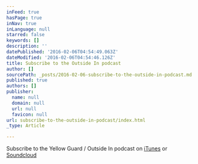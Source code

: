 ```yaml
---
inFeed: true
hasPage: true
inNav: true
inLanguage: null
starred: false
keywords: []
description: ''
datePublished: '2016-02-06T04:54:49.063Z'
dateModified: '2016-02-06T04:54:46.126Z'
title: Subscribe to the Outside In podcast
author: []
sourcePath: _posts/2016-02-06-subscribe-to-the-outside-in-podcast.md
published: true
authors: []
publisher:
  name: null
  domain: null
  url: null
  favicon: null
url: subscribe-to-the-outside-in-podcast/index.html
_type: Article

---
```

Subscribe to the Yellow Guard / Outside In podcast on [iTunes][0] or [Soundcloud][1]

[0]: https://itunes.apple.com/us/podcast/yellow-guard-outside-in-podcast/id1080487940?mt=2
[1]: https://soundcloud.com/chris-connolly-719529536